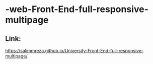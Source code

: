 # -web-Front-End-full-responsive-multipage

## Link:
 https://salimmreza.github.io/University-Front-End-full-responsive-multipage/
